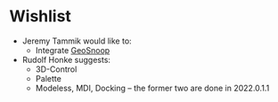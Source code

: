 # Wishlist

- Jeremy Tammik would like to:
    - Integrate [GeoSnoop](http://thebuildingcoder.typepad.com/blog/2013/04/geosnoop-net-boundary-curve-loop-visualisation.html)
- Rudolf Honke suggests:
    - 3D-Control
    - Palette
    - Modeless, MDI, Docking &ndash; the former two are done in 2022.0.1.1

